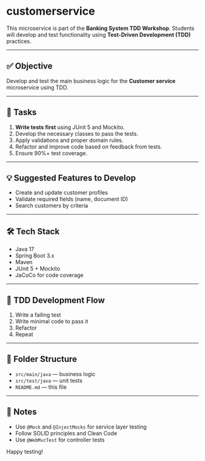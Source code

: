 
# customerservice

This microservice is part of the **Banking System TDD Workshop**. Students will develop and test functionality using **Test-Driven Development (TDD)** practices.

---

## ✅ Objective

Develop and test the main business logic for the **Customer service** microservice using TDD.

---

## 🧪 Tasks

1. **Write tests first** using JUnit 5 and Mockito.
2. Develop the necessary classes to pass the tests.
3. Apply validations and proper domain rules.
4. Refactor and improve code based on feedback from tests.
5. Ensure 90%+ test coverage.

---

## 💡 Suggested Features to Develop

- Create and update customer profiles
- Validate required fields (name, document ID)
- Search customers by criteria

---

## 🛠 Tech Stack

- Java 17
- Spring Boot 3.x
- Maven
- JUnit 5 + Mockito
- JaCoCo for code coverage

---

## 🧵 TDD Development Flow

1. Write a failing test
2. Write minimal code to pass it
3. Refactor
4. Repeat

---

## 📂 Folder Structure

- `src/main/java` — business logic
- `src/test/java` — unit tests
- `README.md` — this file

---

## 📌 Notes

- Use `@Mock` and `@InjectMocks` for service layer testing
- Follow SOLID principles and Clean Code
- Use `@WebMvcTest` for controller tests

Happy testing!
